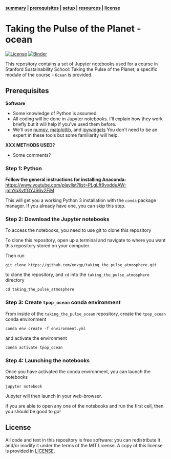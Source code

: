 
**[summary](#summary) | [prerequisites](#prerequisites) | [setup](#setup) | [resources](#resources) | [license](#license)**
# Taking the Pulse of the Planet - ocean
[![License](https://img.shields.io/github/license/envgp/taking_the_pulse_ocean.svg)](https://github.com/envgp/taking_the_pulse_ocean/blob/main/LICENSE)
[![Binder](https://mybinder.org/badge_logo.svg)](https://mybinder.org/v2/gh/envgp/taking_the_pulse_ocean/HEAD?labpath=.%2Fnotebooks)

This repository contains a set of Jupyter notebooks used for a course in Stanford Sustainability School: Taking the Pulse of the Planet; a specific module of the course - `Ocean` is provided.



## Prerequisites

**Software**

* Some knowledge of Python is assumed.
* All coding will be done in Jupyter notebooks. I'll explain how they work
  briefly but it will help if you've used them before.
* We'll use [numpy](https://numpy.org/), [matplotlib](https://matplotlib.org/), and
  [ipywidgets](https://ipywidgets.readthedocs.io/)
  You don't need to be an expert in these tools but some familiarity will help.

**XXX METHODS USED?**
* Some comments?

### Step 1: Python

**Follow the general instructions for installing Anaconda:** https://www.youtube.com/playlist?list=PLgLft9vxdduAW-jmhYqXvtfGYJS6v2FjM

This will get you a working Python 3 installation with the `conda` package
manager. If you already have one, you can skip this step.

### Step 2: Download the Jupyter notebooks

To access the notebooks, you need to use git to clone this repository

To clone this repository, open up a terminal and navigate to where you want this repository stored on your computer.

Then run
```
git clone https://github.com/envgp/taking_the_pulse_atmosphere.git
```
to clone the repository, and `cd` into the `taking_the_pulse_atmosphere` directory
```
cd taking_the_pulse_atmosphere
```

### Step 3: Create `tpop_ocean` conda environment

From inside of the `taking_the_pulse_ocean` repository, create the `tpop_ocean` conda environment
```
conda env create -f environment.yml
```
and activate the environment
```
conda activate tpop_ocean
```

### Step 4: Launching the notebooks

Once you have activated the conda environment, you can launch the notebooks
```
jupyter notebook
```
Jupyter will then launch in your web-browser.

If you are able to open any one of the notebooks and run the first cell, then you should be good to go!

## License

All code and text in this repository is free software: you can redistribute it and/or
modify it under the terms of the MIT License.
A copy of this license is provided in [LICENSE](LICENSE).
